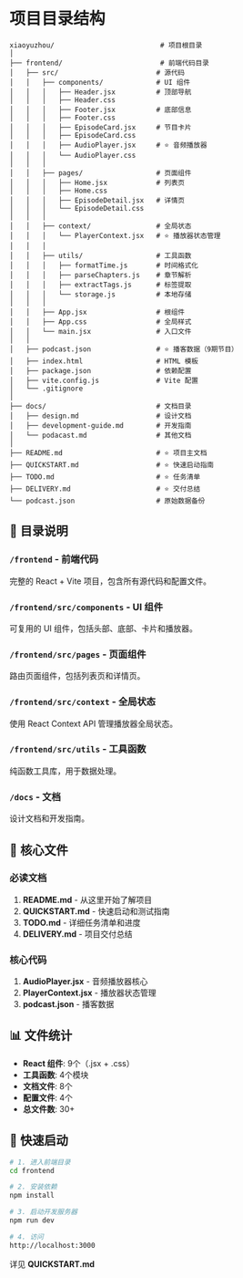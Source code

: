 # 项目目录结构

```
xiaoyuzhou/                          # 项目根目录
│
├── frontend/                        # 前端代码目录
│   ├── src/                        # 源代码
│   │   ├── components/             # UI 组件
│   │   │   ├── Header.jsx          # 顶部导航
│   │   │   ├── Header.css
│   │   │   ├── Footer.jsx          # 底部信息
│   │   │   ├── Footer.css
│   │   │   ├── EpisodeCard.jsx     # 节目卡片
│   │   │   ├── EpisodeCard.css
│   │   │   ├── AudioPlayer.jsx     # ⭐ 音频播放器
│   │   │   └── AudioPlayer.css
│   │   │
│   │   ├── pages/                  # 页面组件
│   │   │   ├── Home.jsx            # 列表页
│   │   │   ├── Home.css
│   │   │   ├── EpisodeDetail.jsx   # 详情页
│   │   │   └── EpisodeDetail.css
│   │   │
│   │   ├── context/                # 全局状态
│   │   │   └── PlayerContext.jsx   # ⭐ 播放器状态管理
│   │   │
│   │   ├── utils/                  # 工具函数
│   │   │   ├── formatTime.js       # 时间格式化
│   │   │   ├── parseChapters.js    # 章节解析
│   │   │   ├── extractTags.js      # 标签提取
│   │   │   └── storage.js          # 本地存储
│   │   │
│   │   ├── App.jsx                 # 根组件
│   │   ├── App.css                 # 全局样式
│   │   └── main.jsx                # 入口文件
│   │
│   ├── podcast.json                # ⭐ 播客数据（9期节目）
│   ├── index.html                  # HTML 模板
│   ├── package.json                # 依赖配置
│   ├── vite.config.js              # Vite 配置
│   └── .gitignore
│
├── docs/                           # 文档目录
│   ├── design.md                   # 设计文档
│   ├── development-guide.md        # 开发指南
│   └── podacast.md                 # 其他文档
│
├── README.md                       # ⭐ 项目主文档
├── QUICKSTART.md                   # ⭐ 快速启动指南
├── TODO.md                         # ⭐ 任务清单
├── DELIVERY.md                     # ⭐ 交付总结
└── podcast.json                    # 原始数据备份
```

## 📁 目录说明

### `/frontend` - 前端代码
完整的 React + Vite 项目，包含所有源代码和配置文件。

### `/frontend/src/components` - UI 组件
可复用的 UI 组件，包括头部、底部、卡片和播放器。

### `/frontend/src/pages` - 页面组件
路由页面组件，包括列表页和详情页。

### `/frontend/src/context` - 全局状态
使用 React Context API 管理播放器全局状态。

### `/frontend/src/utils` - 工具函数
纯函数工具库，用于数据处理。

### `/docs` - 文档
设计文档和开发指南。

## 🔑 核心文件

### 必读文档
1. **README.md** - 从这里开始了解项目
2. **QUICKSTART.md** - 快速启动和测试指南
3. **TODO.md** - 详细任务清单和进度
4. **DELIVERY.md** - 项目交付总结

### 核心代码
1. **AudioPlayer.jsx** - 音频播放器核心
2. **PlayerContext.jsx** - 播放器状态管理
3. **podcast.json** - 播客数据

## 📊 文件统计

- **React 组件**: 9个（.jsx + .css）
- **工具函数**: 4个模块
- **文档文件**: 8个
- **配置文件**: 4个
- **总文件数**: 30+

## 🚀 快速启动

```bash
# 1. 进入前端目录
cd frontend

# 2. 安装依赖
npm install

# 3. 启动开发服务器
npm run dev

# 4. 访问
http://localhost:3000
```

详见 **QUICKSTART.md**
